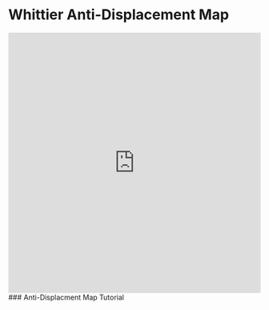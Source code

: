 # Whittier Anti-Displacement Map
<iframe width="100%" height="520" frameborder="0" src="https://leeguekguezian.carto.com/builder/6552e19f-cb6d-4c03-aad9-b01054ac1772/embed" allowfullscreen webkitallowfullscreen mozallowfullscreen oallowfullscreen msallowfullscreen></iframe>
### Anti-Displacment Map Tutorial
<p></p>
